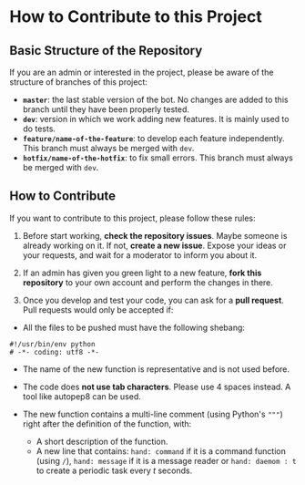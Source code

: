# How to Contribute to this Project



## Basic Structure of the Repository

If you are an admin or interested in the project, please be aware of the structure of branches of this project:

- **`master`**: the last stable version of the bot. No changes are added to this branch until they have been properly tested.
- **`dev`**: version in which we work adding new features. It is mainly used to do tests.
- **`feature/name-of-the-feature`**: to develop each feature independently. This branch must always be merged with `dev`.
- **`hotfix/name-of-the-hotfix`**: to fix small errors. This branch must always be merged with `dev`.



## How to Contribute

If you want to contribute to this project, please follow these rules:

1. Before start working, **check the repository issues**. Maybe someone is already working on it. If not, **create a new issue**. Expose your ideas or your requests, and wait for a moderator to inform you about it.

2. If an admin has given you green light to a new feature, **fork this repository** to your own account and perform the changes in there.

3. Once you develop and test your code, you can ask for a **pull request**. Pull requests would only be accepted if:

  - All the files to be pushed must have the following shebang:
  ```
  #!/usr/bin/env python
  # -*- coding: utf8 -*-
  ```

  - The name of the new function is representative and is not used before.

  - The code does **not use tab characters**. Please use 4 spaces instead. A tool like autopep8 can be used.

  - The new function contains a multi-line comment (using Python's `"""`) right after the definition of the function, with:

    - A short description of the function.
    - A new line that contains: `hand: command` if it is a command function (using `/`), `hand: message` if it is a message reader or `hand: daemom : t` to create
    a periodic task every *t* seconds.
